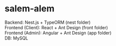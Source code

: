 # salem-alem
Backend: Nest.js + TypeORM (nest folder)  
Frontend (Client): React + Ant Design (front folder)  
Frontend (Admin): Angular + Ant Design (app folder)  
DB: MySQL
